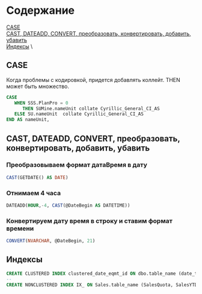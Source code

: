 # Содержание
[CASE](#CASE)  \
[CAST, DATEADD, CONVERT, преобразовать, конвертировать, добавить, убавить](#CAST,-DATEADD,-CONVERT,-преобразовать,-конвертировать,-добавить,-убавить) \
[Индексы](#Индексы)  \

## CASE
Когда проблемы с кодировкой, придется добавлять коллейт. THEN может быть множество.
```SQL
CASE   
   WHEN SSS.PlanPro = 0  
      THEN SUMine.nameUnit collate Cyrillic_General_CI_AS
   ELSE SU.nameUnit  collate Cyrillic_General_CI_AS
END AS nameUnit, 
```

## CAST, DATEADD, CONVERT, преобразовать, конвертировать, добавить, убавить

### Преобразовываем формат датаВремя в дату
```SQL
CAST(GETDATE() AS DATE)
```

### Отнимаем 4 часа
```SQL		
DATEADD(HOUR,-4, CAST(@DateBegin AS DATETIME))
```

### Конвертируем дату время в строку и ставим формат времени
```SQL		
CONVERT(NVARCHAR, @DateBegin, 21)
```

## Индексы
```SQL	
CREATE CLUSTERED INDEX clustered_date_eqmt_id ON dbo.table_name (date_time_begin, eqmt_id, id);
-- 
CREATE NONCLUSTERED INDEX IX_ ON Sales.table_name (SalesQuota, SalesYTD);
```
